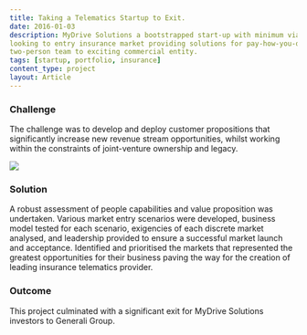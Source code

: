 ```yaml
---
title: Taking a Telematics Startup to Exit.
date: 2016-01-03
description: MyDrive Solutions a bootstrapped start-up with minimum viable telematics proposition was
looking to entry insurance market providing solutions for pay-how-you-drive product and transition from a
two-person team to exciting commercial entity.
tags: [startup, portfolio, insurance]
content_type: project
layout: Article
---
```


<div class="bg-white">
    <h3 class="text-green pt-4">Challenge</h3>
    <p class="py-4 font-bold font-green-dark">The challenge was to develop and deploy customer propositions that
        significantly increase new revenue stream opportunities, whilst working within the constraints of
        joint-venture ownership and legacy.</p>
</div>
<div class="">
    <img src="/globalskills.svg" class="w-100">
</div>
<div class="bg-white py-4">
    <h3 class="text-green t-4">Solution</h3>
    <p class="py-4">A robust assessment of people capabilities and value proposition was undertaken. Various market
        entry scenarios were developed, business model tested for each scenario, exigencies of each discrete market
        analysed, and leadership provided to ensure a successful market launch and acceptance. Identified and
        prioritised the markets that represented the greatest opportunities for their business paving the way for
        the creation of leading insurance telematics provider.</p>
</div>
<div class="bg-white bg-blue-lightest rounded p-4 md:-m-4">
    <h3 class="text-blue-darker">Outcome</h3>
    <p class="pt-4 font-bold font-green-dark">This project culminated with a significant exit for MyDrive Solutions
        investors to Generali Group.</p>
</div>